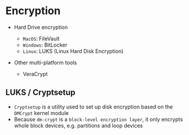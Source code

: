 # Encryption

- Hard Drive encryption

  - `MacOS`: FileVault
  - `Windows`: BitLocker
  - `Linux`: LUKS (Linux Hard Disk Encryption)

- Other multi-platform tools
  - VeraCrypt

## LUKS / Cryptsetup

- `Cryptsetup` is a utility used to set up disk encryption based on the `DMCrypt` kernel module
- Because `dm-crypt` is a `block-level encryption layer`, it only encrypts whole block devices, e.g. partitions and loop devices
